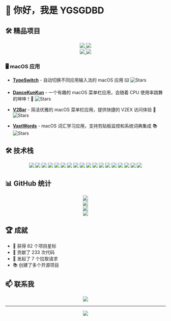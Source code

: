 # 👋 你好，我是 YGSGDBD

## 🛠 精品项目

<div align="center">
  <a href="https://github.com/ygsgdbd/TypeSwitch">
    <img src="https://github-readme-stats.vercel.app/api/pin/?username=ygsgdbd&repo=TypeSwitch&theme=radical&hide_border=true" />
  </a>
  <a href="https://github.com/ygsgdbd/DanceKunKun">
    <img src="https://github-readme-stats.vercel.app/api/pin/?username=ygsgdbd&repo=DanceKunKun&theme=radical&hide_border=true" />
  </a>
</div>

<div align="center">
  <a href="https://github.com/ygsgdbd/V2Bar">
    <img src="https://github-readme-stats.vercel.app/api/pin/?username=ygsgdbd&repo=V2Bar&theme=radical&hide_border=true" />
  </a>
  <a href="https://github.com/ygsgdbd/VastWords">
    <img src="https://github-readme-stats.vercel.app/api/pin/?username=ygsgdbd&repo=VastWords&theme=radical&hide_border=true" />
  </a>
</div>

### 🖥️ macOS 应用

- **[TypeSwitch](https://github.com/ygsgdbd/TypeSwitch)** - 自动切换不同应用输入法的 macOS 应用 ⌨️ 
  ![Stars](https://img.shields.io/github/stars/ygsgdbd/TypeSwitch?style=flat-square)

- **[DanceKunKun](https://github.com/ygsgdbd/DanceKunKun)** - 一个有趣的 macOS 菜单栏应用，会随着 CPU 使用率跳舞的坤坤！🕺
  ![Stars](https://img.shields.io/github/stars/ygsgdbd/DanceKunKun?style=flat-square)

- **[V2Bar](https://github.com/ygsgdbd/V2Bar)** - 简洁优雅的 macOS 菜单栏应用，提供快捷的 V2EX 访问体验 🚀
  ![Stars](https://img.shields.io/github/stars/ygsgdbd/V2Bar?style=flat-square)

- **[VastWords](https://github.com/ygsgdbd/VastWords)** - macOS 词汇学习应用，支持剪贴板监控和系统词典集成 📚
  ![Stars](https://img.shields.io/github/stars/ygsgdbd/VastWords?style=flat-square)

## 🛠️ 技术栈

<div align="center">
  <!-- Apple 平台开发 -->
  <img src="https://img.shields.io/badge/-iOS-000000?style=flat-square&logo=ios&logoColor=white" />
  <img src="https://img.shields.io/badge/-macOS-000000?style=flat-square&logo=apple&logoColor=white" />
  <img src="https://img.shields.io/badge/-Swift-FA7343?style=flat-square&logo=swift&logoColor=white" />
  <img src="https://img.shields.io/badge/-SwiftUI-0D96F6?style=flat-square&logo=swift&logoColor=white" />
  <img src="https://img.shields.io/badge/-AppKit-000000?style=flat-square&logo=apple&logoColor=white" />
  <img src="https://img.shields.io/badge/-Xcode-147EFB?style=flat-square&logo=xcode&logoColor=white" />
  <img src="https://img.shields.io/badge/-Cocoa-000000?style=flat-square&logo=apple&logoColor=white" />
  
  <!-- Web3 技术 -->
  <img src="https://img.shields.io/badge/-Web3.js-F16822?style=flat-square&logo=web3dotjs&logoColor=white" />
  <img src="https://img.shields.io/badge/-Ethereum-3C3C3D?style=flat-square&logo=ethereum&logoColor=white" />
  <img src="https://img.shields.io/badge/-Solidity-363636?style=flat-square&logo=solidity&logoColor=white" />
  
  <!-- 前端技术 -->
  <img src="https://img.shields.io/badge/-React-61DAFB?style=flat-square&logo=react&logoColor=black" />
  <img src="https://img.shields.io/badge/-Next.js-000000?style=flat-square&logo=next.js&logoColor=white" />
  <img src="https://img.shields.io/badge/-TypeScript-3178C6?style=flat-square&logo=typescript&logoColor=white" />
  <img src="https://img.shields.io/badge/-JavaScript-F7DF1E?style=flat-square&logo=javascript&logoColor=black" />
  
  <!-- 后端技术 -->
  <img src="https://img.shields.io/badge/-NestJS-E0234E?style=flat-square&logo=nestjs&logoColor=white" />
  <img src="https://img.shields.io/badge/-Python-3776AB?style=flat-square&logo=python&logoColor=white" />
  
  <!-- 开发工具 -->
  <img src="https://img.shields.io/badge/-Git-F05032?style=flat-square&logo=git&logoColor=white" />
  <img src="https://img.shields.io/badge/-GitHub-181717?style=flat-square&logo=github" />
</div>

## 📊 GitHub 统计

<div align="center">
  <img src="https://github-readme-stats.vercel.app/api?username=ygsgdbd&show_icons=true&theme=radical&hide_border=true&count_private=true" />
</div>

<div align="center">
  <img src="https://github-readme-streak-stats.herokuapp.com/?user=ygsgdbd&theme=radical&hide_border=true" />
</div>

<div align="center">
  <img src="https://github-readme-stats.vercel.app/api/top-langs/?username=ygsgdbd&layout=compact&theme=radical&hide_border=true" />
</div>

<div align="center">
  <img src="https://github-profile-trophy.vercel.app/?username=ygsgdbd&theme=radical&no-frame=true&column=7" />
</div>

## 🏆 成就

- 🌟 获得 82 个项目星标
- 🔨 贡献了 233 次代码
- 🤝 发起了 7 个拉取请求
- 📚 创建了多个开源项目

## 📫 联系我

<div align="center">
  <a href="https://github.com/ygsgdbd">
    <img src="https://img.shields.io/badge/-GitHub-181717?style=flat-square&logo=github&logoColor=white" />
  </a>
</div>

---

<div align="center">
  <img src="https://komarev.com/ghpvc/?username=ygsgdbd&color=blue&style=flat-square" />
</div>
